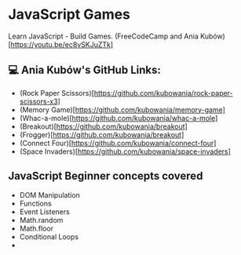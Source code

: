 # JavaScript Games
Learn JavaScript - Build Games. (FreeCodeCamp and Ania Kubów)[https://youtu.be/ec8vSKJuZTk]

## 💻 Ania Kubów's GitHub Links:
- (Rock Paper Scissors)[https://github.com/kubowania/rock-paper-scissors-x3]
- (Memory Game)[https://github.com/kubowania/memory-game]
- (Whac-a-mole)[https://github.com/kubowania/whac-a-mole]
- (Breakout)[https://github.com/kubowania/breakout]
- (Frogger)[https://github.com/kubowania/breakout]
- (Connect Four)[https://github.com/kubowania/connect-four]
- (Space Invaders)[https://github.com/kubowania/space-invaders]

## JavaScript Beginner concepts covered
- DOM Manipulation
- Functions
- Event Listeners
- Math.random
- Math.floor
- Conditional Loops
- 